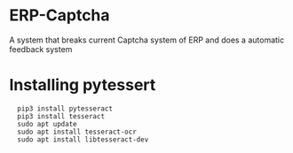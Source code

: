 # ERP-Captcha
A system that breaks current Captcha system of ERP and does a automatic feedback system

# Installing pytessert
```
  pip3 install pytesseract
  pip3 install tesseract
  sudo apt update
  sudo apt install tesseract-ocr
  sudo apt install libtesseract-dev
```

